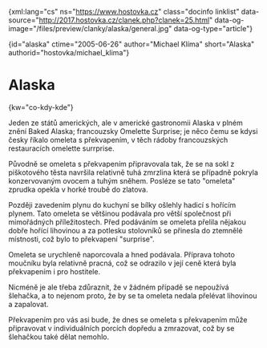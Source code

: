 
{xml:lang="cs" ns="https://www.hostovka.cz" class="docinfo linklist" data-source="http://2017.hostovka.cz/clanek.php?clanek=25.html" data-og-image="/files/preview/clanky/alaska/general.jpg" data-og-type="article"}

{id="alaska" ctime="2005-06-26" author="Michael Klíma" short="Alaska" authorid="hostovka/michael_klima"}

# Alaska

<!-- generated attribute kw by user_udpatekw.sh on 2019-03-11, do not edit -->

{kw="co-kdy-kde"}

Jeden ze států amerických, ale v americké gastronomii Alaska v plném znění Baked Alaska; francouzsky Omelette Surprise; je něco čemu se kdysi česky říkalo omeleta s překvapením, v těch rádoby francouzských restauracích omelette surrprise.

Původně se omeleta s překvapením připravovala tak, že se na sokl z piškotového těsta navršila relativně tuhá zmrzlina která se případně pokryla konzervovaným ovocem a tuhým sněhem. Posléze se tato "omeleta" zprudka opekla v horké troubě do zlatova.

Později zavedením plynu do kuchyní se bílky ošlehly hadicí s hořícím plynem. Tato omeleta se většinou podávala pro větší společnost při mimořádných příležitostech. Před podáváním se omeleta přelila nějakou dobře hořící lihovinou a za potlesku stolovníků se přinesla do ztemnělé místnosti, což bylo to překvapení "surprise".

Omeleta se urychleně naporcovala a hned podávala. Příprava tohoto moučníku byla relativně pracná, což se odrazilo v její ceně která byla překvapením i pro hostitele.

Nicméně je ale třeba zdůraznit, že v žádném případě se nepoužívá šlehačka, a to nejenom proto, že by se ta omeleta nedala přelévat lihovinou a zapalovat.

Překvapením pro vás asi bude, že dnes se omeleta s překvapením může připravovat v individuálních porcích dopředu a zmrazovat, což by se šlehačkou také dělat nemohlo.

